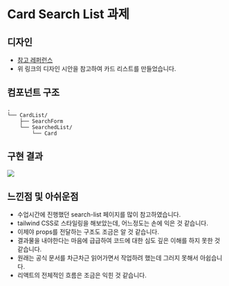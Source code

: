 # Card Search List 과제

## 디자인

- [참고 레퍼런스](https://dribbble.com/shots/24951713-Aruna-Real-Estate-Property-List)
- 위 링크의 디자인 시안을 참고하여 카드 리스트를 만들었습니다.

## 컴포넌트 구조

```
.
└── CardList/
    ├── SearchForm
    └── SearchedList/
        └── Card
```

## 구현 결과

<img src="public/etc/images/img-card-result.png">

## 느낀점 및 아쉬운점

- 수업시간에 진행했던 search-list 페이지를 많이 참고하였습니다.
- tailwind CSS로 스타일링을 해보았는데, 어느정도는 손에 익은 것 같습니다.
- 이제야 props를 전달하는 구조도 조금은 알 것 같습니다.
- 결과물을 내야한다는 마음에 급급하여 코드에 대한 심도 깊은 이해를 하지 못한 것 같습니다.
- 원래는 공식 문서를 차근차근 읽어가면서 작업하려 했는데 그러지 못해서 아쉽습니다.
- 리액트의 전체적인 흐름은 조금은 익힌 것 같습니다.
